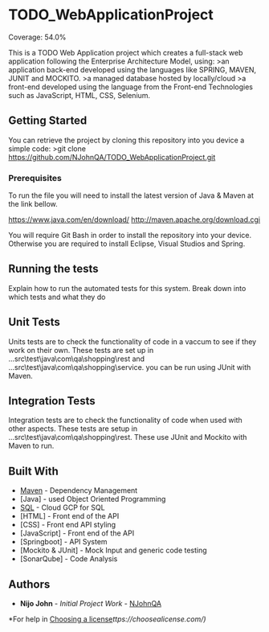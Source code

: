 # TODO_WebApplicationProject
Coverage: 54.0%

This is a TODO Web Application project which creates a full-stack web application following the Enterprise Architecture Model, using:
	>an application back-end developed using the languages like SPRING, MAVEN, JUNIT and MOCKITO.
	>a managed database hosted by locally/cloud
	>a front-end developed using the language from the Front-end Technologies such as JavaScript, HTML, CSS, Selenium.

## Getting Started

You can retrieve the project by cloning this repository into you device a simple code:
	>git clone https://github.com/NJohnQA/TODO_WebApplicationProject.git

### Prerequisites
To run the file you will need to install the latest version of Java & Maven at the link bellow.

https://www.java.com/en/download/
http://maven.apache.org/download.cgi

You will require Git Bash in order to install the repository into your device. Otherwise you are required to install Eclipse, Visual Studios and Spring.

## Running the tests

Explain how to run the automated tests for this system. Break down into which tests and what they do

## Unit Tests
Units tests are to check the functionality of code in a vaccum to see if they work on their own. These tests are set up in ...src\test\java\com\qa\shopping\rest and ...src\test\java\com\qa\shopping\service. you can be run using JUnit with Maven.

## Integration Tests
Integration tests are to check the functionality of code when used with other aspects. These tests are setup in ...src\test\java\com\qa\shopping\rest. These use JUnit and Mockito with Maven to run.


## Built With

* [Maven](https://maven.apache.org/) - Dependency Management
* [Java] - used Object Oriented Programming
* [SQL](https://cloud.google.com/) - Cloud GCP for SQL
* [HTML] - Front end of the API
* [CSS] - Front end API styling
* [JavaScript] - Front end of the API
* [Springboot] -  API System
* [Mockito & JUnit] - Mock Input and generic code testing
* [SonarQube] -  Code Analysis

## Authors

* **Nijo John** - *Initial Project Work* - [NJohnQA](https://github.com/NJohnQA)

*For help in [Choosing a license](https://choosealicense.com/)*ttps://choosealicense.com/)*